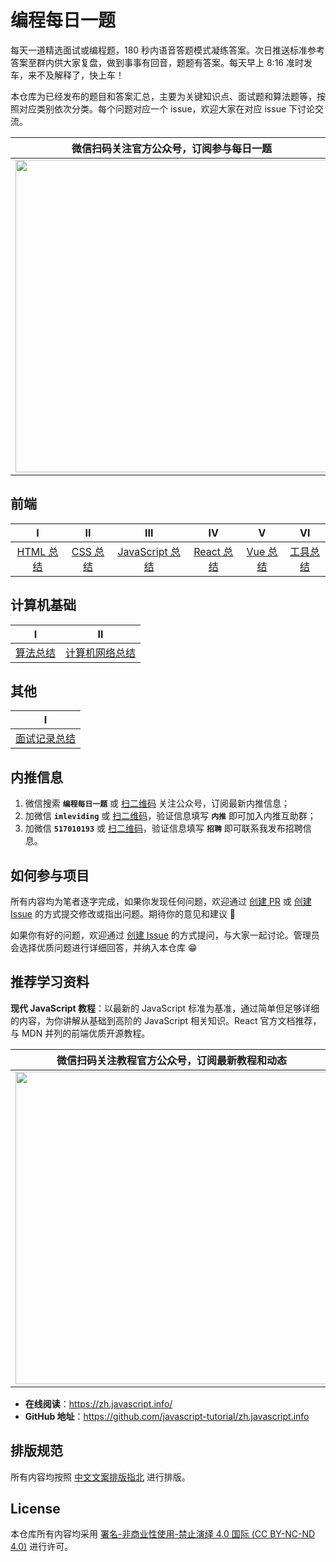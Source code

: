 # 编程每日一题

每天一道精选面试或编程题，180 秒内语音答题模式凝练答案。次日推送标准参考答案至群内供大家复盘，做到事事有回音，题题有答案。每天早上 8:16 准时发车，来不及解释了，快上车！

本仓库为已经发布的题目和答案汇总，主要为关键知识点、面试题和算法题等，按照对应类别依次分类。每个问题对应一个 issue，欢迎大家在对应 issue 下讨论交流。

| 微信扫码关注官方公众号，订阅参与每日一题 |
|-|
| <img src="https://user-images.githubusercontent.com/26959437/120764353-a61b7080-c54a-11eb-8a79-75177c342b45.png" width="500px;" /> |


## 前端

| Ⅰ | Ⅱ | Ⅲ | Ⅳ | Ⅴ | Ⅵ |
|:--:|:--:|:--:|:--:|:--:|:--:|
| [HTML 总结](https://github.com/leviding/One-Note-A-Day/blob/main/Front-End/HTML.md) | [CSS 总结](https://github.com/leviding/One-Note-A-Day/blob/main/Front-End/CSS.md) | [JavaScript 总结](https://github.com/leviding/One-Note-A-Day/blob/main/Front-End/JavaScript.md) | [React 总结](https://github.com/leviding/One-Note-A-Day/blob/main/Front-End/React.md) | [Vue 总结](https://github.com/leviding/One-Note-A-Day/blob/main/Front-End/Vue.md) | [工具总结](https://github.com/leviding/One-Note-A-Day/blob/main/Front-End/Tools.md) |


## 计算机基础

| Ⅰ | Ⅱ |
|:--:|:--:|
| [算法总结](https://github.com/leviding/One-Note-A-Day/blob/main/Computer-Basics/Algorithm.md) | [计算机网络总结](https://github.com/leviding/One-Note-A-Day/blob/main/Computer-Basics/Computer-Networking.md) |


## 其他

| Ⅰ |
|:--:|
| [面试记录总结](https://github.com/leviding/One-Note-A-Day/blob/main/Others/Interview.md) |


## 内推信息

1. 微信搜索 **`编程每日一题`** 或 [扫二维码](https://user-images.githubusercontent.com/26959437/103859917-d672f600-50f5-11eb-9cd5-fb059ec15eb8.png) 关注公众号，订阅最新内推信息；
2. 加微信 **`imleviding`** 或 [扫二维码](https://user-images.githubusercontent.com/26959437/103900476-ce857700-5132-11eb-878f-2d7a68bcfa37.jpg)，验证信息填写 **`内推`** 即可加入内推互助群；
3. 加微信 **`517010193`** 或 [扫二维码](https://user-images.githubusercontent.com/26959437/103900536-de9d5680-5132-11eb-8cb4-aeb32cbcbed9.jpg)，验证信息填写 **`招聘`** 即可联系我发布招聘信息。


## 如何参与项目

所有内容均为笔者逐字完成，如果你发现任何问题，欢迎通过 [创建 PR](https://github.com/leviding/one-note-a-day/compare) 或 [创建 Issue](https://github.com/leviding/one-note-a-day/issues/new) 的方式提交修改或指出问题。期待你的意见和建议 💖

如果你有好的问题，欢迎通过 [创建 Issue](https://github.com/leviding/one-note-a-day/issues/new) 的方式提问，与大家一起讨论。管理员会选择优质问题进行详细回答，并纳入本仓库 😁


## 推荐学习资料

**现代 JavaScript 教程**：以最新的 JavaScript 标准为基准，通过简单但足够详细的内容，为你讲解从基础到高阶的 JavaScript 相关知识。React 官方文档推荐，与 MDN 并列的前端优质开源教程。

| 微信扫码关注教程官方公众号，订阅最新教程和动态 |
|-|
| <img src="https://user-images.githubusercontent.com/26959437/120764347-a3b91680-c54a-11eb-9a15-31bb2596b0db.png" width="500px;" /> |

- **在线阅读**：https://zh.javascript.info/
- **GitHub 地址**：https://github.com/javascript-tutorial/zh.javascript.info


<!--
## Contributors:

<a href="https://github.com/leviding">
    <img src="https://avatars1.githubusercontent.com/u/26959437?s=460&u=66f18d2f86d3c6a7579f765ad606ff58b4bd29ac&v=4" width="50px">
</a>
-->


## 排版规范

所有内容均按照 [中文文案排版指北](http://mazhuang.org/wiki/chinese-copywriting-guidelines/) 进行排版。


## License

本仓库所有内容均采用 [署名-非商业性使用-禁止演绎 4.0 国际 (CC BY-NC-ND 4.0)](https://creativecommons.org/licenses/by-nc-nd/4.0/deed.zh-Hans) 进行许可。
